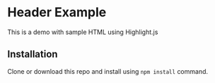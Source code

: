 # Header Example

This is a demo with sample HTML using Highlight.js

## Installation

Clone or download this repo and install using ```npm install``` command.